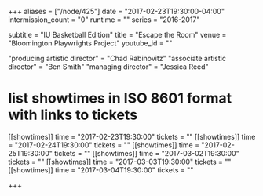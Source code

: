 +++
aliases = ["/node/425"]
date = "2017-02-23T19:30:00-04:00"
intermission_count = "0"
runtime = ""
series = "2016-2017"

subtitle = "IU Basketball Edition"
title = "Escape the Room"
venue = "Bloomington Playwrights Project"
youtube_id = ""

"producing artistic director" = "Chad Rabinovitz"
"associate artistic director" = "Ben Smith"
"managing director" = "Jessica Reed"

# list showtimes in ISO 8601 format with links to tickets
[[showtimes]]
    time = "2017-02-23T19:30:00"
    tickets = ""
[[showtimes]]
    time = "2017-02-24T19:30:00"
    tickets = ""
[[showtimes]]
    time = "2017-02-25T19:30:00"
    tickets = ""
[[showtimes]]
    time = "2017-03-02T19:30:00"
    tickets = ""
[[showtimes]]
    time = "2017-03-03T19:30:00"
    tickets = ""
[[showtimes]]
    time = "2017-03-04T19:30:00"
    tickets = ""

+++
